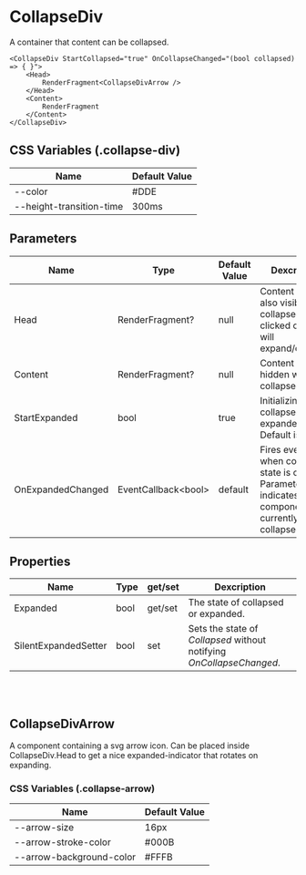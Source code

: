 # CollapseDiv

A container that content can be collapsed.

```razor
<CollapseDiv StartCollapsed="true" OnCollapseChanged="(bool collapsed) => { }">
    <Head>
        RenderFragment<CollapseDivArrow />
    </Head>
    <Content>
        RenderFragment
    </Content>
</CollapseDiv>
```


## CSS Variables (.collapse-div)

| **Name**                 | **Default Value** |
| ------------------------ | ----------------- |
| --color                  | #DDE              |
| --height-transition-time | 300ms             |

## Parameters

| **Name**          | **Type**                  | **Default Value** | **Dexcription**                                                                                               |
| ----------------- | ------------------------- | ----------------- | ------------------------------------------------------------------------------------------------------------- |
| Head              | RenderFragment?           | null              | Content that is also visible collapsed. If clicked on it, it will expand/collapse.                            |
| Content           | RenderFragment?           | null              | Content that is hidden when collapsed.                                                                        |
| StartExpanded     | bool                      | true              | Initializing collapsed or expanded. Default is false.                                                         |
| OnExpandedChanged | EventCallback&lt;bool&gt; | default           | Fires every time when collapse state is changed. Parameter indicates if the component is currently collapsed. |


## Properties

| **Name**             | **Type** | get/set | **Dexcription**                                                      |
| -------------------- | -------- | ------- | -------------------------------------------------------------------- |
| Expanded             | bool     | get/set | The state of collapsed or expanded.                                  |
| SilentExpandedSetter | bool     | set     | Sets the state of *Collapsed* without notifying *OnCollapseChanged*. |


<br></br>
## CollapseDivArrow

A component containing a svg arrow icon.
Can be placed inside CollapseDiv.Head to get a nice expanded-indicator that rotates on expanding.

### CSS Variables (.collapse-arrow)

| **Name**                 | **Default Value** |
| ------------------------ | ----------------- |
| --arrow-size             | 16px              |
| --arrow-stroke-color     | #000B             |
| --arrow-background-color | #FFFB             |
